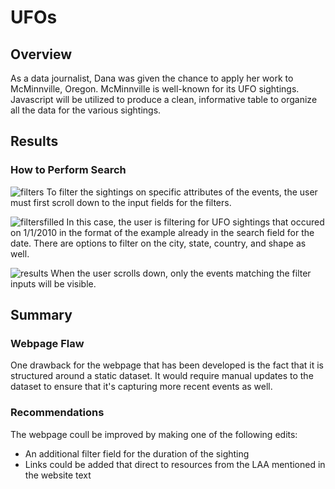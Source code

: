 # UFOs

## Overview 

  As a data journalist, Dana was given the chance to apply her work to McMinnville, Oregon. McMinnville is well-known for its UFO sightings. Javascript will be utilized to produce a clean, informative table to organize all the data for the various sightings. 

## Results

### How to Perform Search

![filters](C:\Users\saman\Class\UFOs\filters.png)
To filter the sightings on specific attributes of the events, the user must first scroll down to the input fields for the filters. 

![filtersfilled](C:\Users\saman\Class\UFOs\filtersfilled.png)
In this case, the user is filtering for UFO sightings that occured on 1/1/2010 in the format of the example already in the search field for the date. There are options to filter on the city, state, country, and shape as well. 

![results](C:\Users\saman\Class\UFOs\results.png)
When the user scrolls down, only the events matching the filter inputs will be visible.

## Summary 

### Webpage Flaw

One drawback for the webpage that has been developed is the fact that it is structured around a static dataset. It would require manual updates to the dataset to ensure that it's capturing more recent events as well. 

### Recommendations

The webpage coull be improved by making one of the following edits:
* An additional filter field for the duration of the sighting
* Links could be added that direct to resources from the LAA mentioned in the website text
